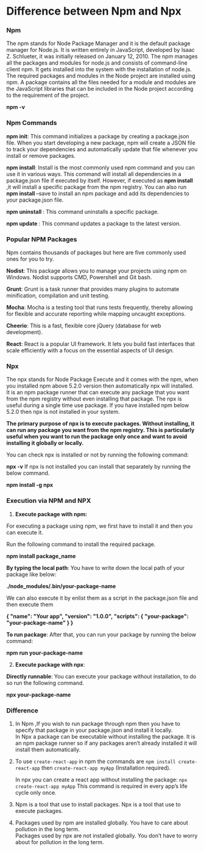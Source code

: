 # Difference between Npm and Npx

### Npm

The npm stands for Node Package Manager and it is the default package manager for Node.js. It is written entirely in JavaScript, developed by  Isaac Z. Schlueter, it was initially released on January 12, 2010. The npm manages all the packages and modules for node.js and consists of command-line client npm. It gets installed into the system with the installation of node.js. The required packages and modules in the Node project are installed using npm. A package contains all the files needed for a module and modules are the JavaScript libraries that can be included in the Node project according to the requirement of the project.

**npm -v**

### Npm Commands

**npm init**: 
This command initializes a package by creating a package.json file. When you start developing a new package, npm will create a JSON file to track your dependencies and automatically update that file whenever you install or remove packages.

**npm install**: 
Install is the most commonly used npm command and you can use it in various ways. This command will install all dependencies in a package.json file if executed by itself. However, if executed as **npm install <package-name>** ,it will install a specific package from the npm registry. You can also run **npm install <package-name>** –save to install an npm package and add its dependencies to your package.json file.

**npm uninstall <package-name>**:
 This command uninstalls a specific package.

**npm update <package-name>**: 
This command updates a package to the latest version.

### Popular NPM Packages

Npm contains thousands of packages but here are five commonly used ones for you to try.

**Nodist**: This package allows you to manage your projects using npm on Windows. Nodist supports CMD, Powershell and Git bash.

**Grunt**: Grunt is a task runner that provides many plugins to automate minification, compilation and unit testing.

**Mocha**: Mocha is a testing tool that runs tests frequently, thereby allowing for flexible and accurate reporting while mapping uncaught exceptions. 

**Cheerio**: This is a fast, flexible core jQuery (database for web development).

**React**: React is a popular UI framework. It lets you build fast interfaces that scale efficiently with a focus on the essential aspects of UI design. 

### Npx

The npx stands for Node Package Execute and it comes with the npm, when you installed npm above 5.2.0 version then automatically npx will installed. It is an npm package runner that can execute any package that you want from the npm registry without even installing that package. The npx is useful during a single time use package. If you have installed npm below 5.2.0 then npx is not installed in your system.

**The primary purpose of npx is to execute packages. Without installing, it can run any package you want from the npm registry. This is particularly useful when you want to run the package only once and want to avoid installing it globally or locally.**

You can check npx is installed or not by running the following command:

**npx -v**
If npx is not installed you can install that separately by running the below command.

**npm install -g npx**

### Execution via NPM and NPX

1. **Execute package with npm:**

For executing a package using npm, we first have to install it and then you can execute it. 

Run the following command to install the required package.

**npm install package_name**

**By typing the local path**: You have to write down the local path of your package like below:

**./node_modules/.bin/your-package-name**

We can also execute it  by enlist them as a script in the package.json file and then execute them

**{
    "name": "Your app",
    "version":  "1.0.0",
    "scripts":  {
            "your-package":  "your-package-name"
     }
}**

**To run package**: After that, you can run your package by running the below command: 

**npm run your-package-name**

2. **Execute package with npx**: 

**Directly runnable**: You can execute your package without installation, to do so run the following command.

**npx your-package-name**


### Difference
1. In Npm ,If you wish to run package through npm then you have to specify that package in your package.json and install it locally.	
 In Npx a  package can be executable without installing the package. It is an npm package runner so if any packages aren’t already installed it will install them automatically.

2. To use `create-react-app` in npm the commands are `npm install create-react-app` then `create-react-app myApp` (Installation required).
 
	In npx you can create a react app without installing the package:
`npx create-react-app myApp`
This command is required in every app’s life cycle only once.


3. Npm is a tool that use to install packages.	 Npx is a tool that use to execute packages.

4. Packages used by npm are installed globally. You have   to care about pollution in the long term.	
 Packages used by npx are not installed globally. You don’t have to worry about for pollution in the long term.